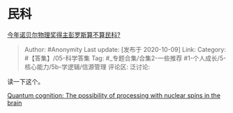 # 民科
[今年诺贝尔物理奖得主彭罗斯算不算民科?](https://www.zhihu.com/question/424520091/answer/1515227034)

> Author: #Anonymity
> Last update: [发布于 2020-10-09]
> Link:
> Category: #【答集】/05-科学答集
> Tag: #_专题合集/合集2-一些推荐 #1-个人成长/5-核心能力/5b-学逻辑/信源管理
> 评论区:
> 泛讨论:

读一下这个。

[Quantum cognition: The possibility of processing with nuclear spins in the brain](https://link.zhihu.com/?target=https%3A//www.sciencedirect.com/science/article/abs/pii/S0003491615003243)
